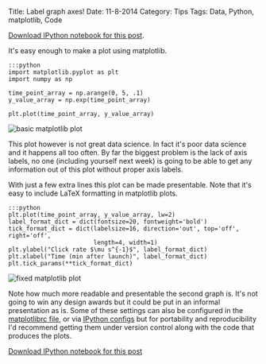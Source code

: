 Title: Label graph axes!
Date: 11-8-2014
Category: Tips
Tags: Data, Python, matplotlib, Code

[Download IPython notebook for this post]({filename}extra/ipynb/axeslabeltip.ipynb).

It's easy enough to make a plot using matplotlib. 

    :::python
    import matplotlib.pyplot as plt
    import numpy as np

    time_point_array = np.arange(0, 5, .1)
    y_value_array = np.exp(time_point_array)
     
    plt.plot(time_point_array, y_value_array)

![basic matplotlib plot]({filename}extra/images/axeslabelbase.png)

This plot however is not great data science. In fact it's poor data science and it happens all too often. By far the biggest problem is the lack of axis labels, no one (including yourself next week) is going to be able to get any information out of this plot without proper axis labels.

With just a few extra lines this plot can be made presentable. Note that it's easy to include LaTeX formatting in matplotlib plots.

    :::python
    plt.plot(time_point_array, y_value_array, lw=2)
    label_format_dict = dict(fontsize=20, fontweight='bold')
    tick_format_dict = dict(labelsize=16, direction='out', top='off', right='off', 
                            length=4, width=1)
    plt.ylabel("Click rate $\mu s^{-1}$", label_format_dict)
    plt.xlabel("Time (min after launch)", label_format_dict)
    plt.tick_params(**tick_format_dict)

![fixed matplotlib plot]({filename}extra/images/axeslabelfixed.png)

Note how much more readable and presentable the second graph is. It's not going to win any design awards but it could be put in an informal presentation as is. Some of these settings can also be configured in the [matplotlibrc file](http://matplotlib.org/users/customizing.html#customizing-matplotlib), or via [IPython configs](http://ipython.org/ipython-doc/dev/config/intro.html) but for portability and reproducibility I'd recommend getting them under version control along with the code that produces the plots.

[Download IPython notebook for this post]({filename}extra/ipynb/axeslabeltip.ipynb)